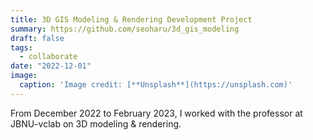 ```yaml
---
title: 3D GIS Modeling & Rendering Development Project
summary: https://github.com/seoharu/3d_gis_modeling
draft: false
tags:
  - collaborate
date: "2022-12-01"
image:
  caption: 'Image credit: [**Unsplash**](https://unsplash.com)'
---
```


From December 2022 to February 2023, I worked with the professor at JBNU-vclab on 3D modeling & rendering.